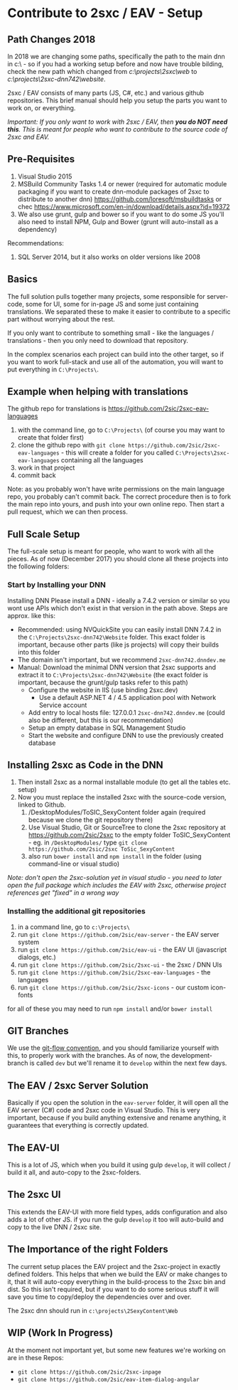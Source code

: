 # Contribute to 2sxc / EAV - Setup

## Path Changes 2018
In 2018 we are changing some paths, specifically the path to the main dnn in c:\ - so if you had a working setup before and now have trouble bilding, check the new path which changed from _c:\projects\2sxc\web_ to _c:\projects\2sxc-dnn742\website_.

2sxc / EAV consists of many parts (JS, C#, etc.) and various github repositories. This brief manual should help you setup the parts you want to work on, or everything.

_Important: If you only want to work with 2sxc / EAV, then **you do NOT need this**. This is meant for people who want to contribute to the source code of 2sxc and EAV._

## Pre-Requisites

1. Visual Studio 2015
1. MSBuild Community Tasks 1.4 or newer (required for automatic module packaging if you want to create dnn-module packages of 2sxc to distribute to another dnn) https://github.com/loresoft/msbuildtasks or chec https://www.microsoft.com/en-in/download/details.aspx?id=19372
1. We also use grunt, gulp and bower so if you want to do some JS you'll also need to install NPM, Gulp and Bower (grunt will auto-install as a dependency)

Recommendations:

1. SQL Server 2014, but it also works on older versions like 2008

## Basics
The full solution pulls together many projects, some responsible for server-code, some for UI, some for in-page JS and some just containing translations. We separated these to make it easier to contribute to a specific part without worrying about the rest. 

If you only want to contribute to something small - like the languages / translations - then you only need to download that repository. 

In the complex scenarios each project can build into the other target, so if you want to work full-stack and use all of the automation, you will want to put everything in `C:\Projects\`.

## Example when helping with translations
The github repo for translations is https://github.com/2sic/2sxc-eav-languages

1. with the command line, go to `C:\Projects\` (of course you may want to create that folder first)
1. clone the github repo with `git clone https://github.com/2sic/2sxc-eav-languages` - this will create a folder for you called `C:\Projects\2sxc-eav-languages` containing all the languages
1. work in that project
1. commit back

Note: as you probably won't have write permissions on the main language repo, you probably can't commit back. The correct procedure then is to fork the main repo into yours, and push into your own online repo. Then start a pull request, which we can then process. 

## Full Scale Setup
The full-scale setup is meant for people, who want to work with all the pieces. As of now (December 2017) you should clone all these projects into the following folders:

### Start by Installing your DNN
Installing DNN Please install a DNN - ideally a 7.4.2 version or similar so you wont use APIs which don't exist in that version in the path above. Steps are approx. like this:

* Recommended: using NVQuickSite you can easily install DNN 7.4.2 in the `C:\Projects\2sxc-dnn742\Website` folder. This exact folder is important, because other parts (like js projects) will copy their builds into this folder
* The domain isn't important, but we recommend `2sxc-dnn742.dnndev.me`
* Manual:  Download the minimal DNN version that 2sxc supports and extract it to `C:\Projects\2sxc-dnn742\Website` (the exact folder is important, because the grunt/gulp tasks refer to this path)
  * Configure the website in IIS (use binding 2sxc.dev)
    * Use a default ASP.NET 4 / 4.5 application pool with Network Service account
  * Add entry to local hosts file: 127.0.0.1 `2sxc-dnn742.dnndev.me` (could also be different, but this is our recommendation)
  * Setup an empty database in SQL Management Studio
  * Start the website and configure DNN to use the previously created database

## Installing 2sxc as Code in the DNN
1. Then install 2sxc as a normal installable module (to get all the tables etc. setup)
1. Now you must replace the installed 2sxc with the source-code version, linked to Github.
    1. /DesktopModules/ToSIC_SexyContent folder again (required because we clone the git repository there)
    1. Use Visual Studio, Git or SourceTree to clone the 2sxc repository at https://github.com/2sic/2sxc to the empty folder ToSIC_SexyContent - eg. in `/DesktopModules/` type `git clone https://github.com/2sic/2sxc ToSic_SexyContent`
    1. also run `bower install` and `npm install` in the folder (using command-line or visual studio)

_Note: don't open the 2sxc-solution yet in visual studio - you need to later open the full package which includes the EAV with 2sxc, otherwise project references get "fixed" in a wrong way_

### Installing the additional git repositories
1. in a command line, go to `c:\Projects\`
1. run `git clone https://github.com/2sic/eav-server` - the EAV server system
1. run `git clone https://github.com/2sic/eav-ui` - the EAV UI (javascript dialogs, etc.)
1. run `git clone https://github.com/2sic/2sxc-ui` - the 2sxc / DNN UIs
1. run `git clone https://github.com/2sic/2sxc-eav-languages` - the languages
1. run `git clone https://github.com/2sic/2sxc-icons` - our custom icon-fonts

for all of these you may need to run `npm install` and/or `bower install`

## GIT Branches
We use the [git-flow convention](https://jeffkreeftmeijer.com/git-flow/), and you should familiarize yourself with this, to properly work with the branches. As of now, the development-branch is called `dev` but we'll rename it to `develop` within the next few days.  

## The EAV / 2sxc Server Solution
Basically if you open the solution in the `eav-server` folder, it will open all the EAV server (C#) code and 2sxc code in Visual Studio. This is very important, because if you build anything extensive and rename anything, it guarantees that everything is correctly updated. 

## The EAV-UI
This is a lot of JS, which when you build it using gulp `develop`, it will collect / build it all, and auto-copy to the 2sxc-folders. 

## The 2sxc UI
This extends the EAV-UI with more field types, adds configuration and also adds a lot of other JS. if you run the gulp `develop` it too will auto-build and copy to the live DNN / 2sxc site. 


## The Importance of the right Folders
The current setup places the EAV project and the 2sxc-project in exactly defined folders. This helps that when we build the EAV or make changes to it, that it will auto-copy everything in the build-process to the 2sxc bin and dist. So this isn't required, but if you want to do some serious stuff it will save you time to copy/deploy the dependencies over and over.

The 2sxc dnn should run in `c:\projects\2SexyContent\Web`


## WIP (Work In Progress)
At the moment not important yet, but some new features we're working on are in these Repos:

* `git clone https://github.com/2sic/2sxc-inpage`
* `git clone https://github.com/2sic/eav-item-dialog-angular`

[CustomizeData]:Razor-SexyContentWebPage.CustomizeData
[InstancePurpose]:Razor-SexyContentWebPage.InstancePurpose
[CustomizeSearch]:Razor-SexyContentWebPage.CustomizeSearch